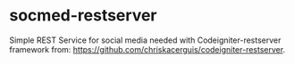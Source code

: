 # socmed-restserver
Simple REST Service for social media needed with Codeigniter-restserver framework from: https://github.com/chriskacerguis/codeigniter-restserver.
